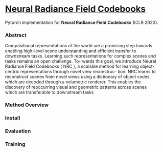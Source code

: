 # [Neural Radiance Field Codebooks](https://arxiv.org/abs/2301.04101)


Pytorch implementation for **Neural Radiance Field Codebooks** (ICLR 2023). 

### Abstract
Compositional representations of the world are a promising step towards enabling
high-level scene understanding and efficient transfer to downstream tasks. Learning
such representations for complex scenes and tasks remains an open challenge. To-
wards this goal, we introduce Neural Radiance Field Codebooks ( NRC ), a scalable
method for learning object-centric representations through novel view reconstruc-
tion. NRC learns to reconstruct scenes from novel views using a dictionary of
object codes which are decoded through a volumetric renderer. This enables the
discovery of reoccurring visual and geometric patterns across scenes which are
transferable to downstream tasks 

### Method Overview

### Install

### Evaluation

### Training

